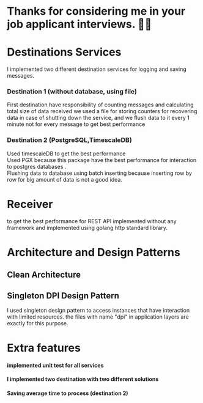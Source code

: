 # Thanks for considering me in your job applicant interviews. 🤍🙏

# Destinations Services
I implemented two different destination services for logging and saving messages. <br>
### Destination 1 (without database, using file)
First destination have responsibility of counting messages and calculating total size of data received
we used a file for storing counters for recovering data in case of shutting down the service,
and we flush data to it every 1 minute not for every message to get best performance 
### Destination 2 (PostgreSQL,TimescaleDB)
Used timescaleDB to get the best performance <br> 
Used PGX because this package have the best performance for interaction to postgres databases . <br>
Flushing data to database using batch inserting because inserting row by row for big amount of data is not a good idea.

# Receiver 
to get the best performance for REST API implemented without any framework and implemented using golang http standard library.



# Architecture and Design Patterns

## Clean Architecture

## Singleton DPI Design Pattern
I used singleton design pattern to access instances
that have interaction with limited resources.
the files with name "dpi" in application layers are exactly for this purpose.


# Extra features
#### implemented unit test for all services
#### I implemented two destination with two different solutions
#### Saving average time to process (destination 2)


